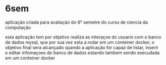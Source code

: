 # 6sem
 aplicação criada para avaliação do 6° semetre do curso de ciencia da computação 

esta aplicação tem por objetivo realiza as interaçoe do usuario com o banco de dados mysql, que por sua vez  esta a rodar em um conteiner docker, o objetivo final sera alcançado quando a aplicação for capaz de listar, inserir e editar infomaçoes do banco de dados estando tambem sendo execudada em um conteiner docker 